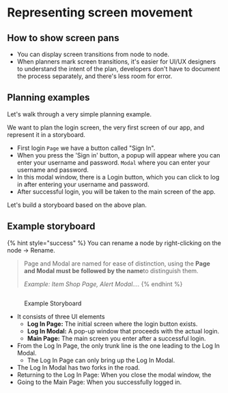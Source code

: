 # Representing screen movement

## How to show screen pans

- You can display screen transitions from node to node.
- When planners mark screen transitions, it's easier for UI/UX designers to understand the intent of the plan, developers don't have to document the process separately, and there's less room for error.

## Planning examples

Let's walk through a very simple planning example.

We want to plan the login screen, the very first screen of our app, and represent it in a storyboard.

- First login `Page` we have a button called "Sign In".
-  When you press the 'Sign in' button, a popup will appear where you can enter your username and password. `Modal` where you can enter your username and password.
- In this modal window, there is a Login button, which you can click to log in after entering your username and password.
- After successful login, you will be taken to the main screen of the app.

Let's build a storyboard based on the above plan.

## Example storyboard

{% hint style="success" %}
You can rename a node by right-clicking on the node -> Rename.

> Page and Modal are named for ease of distinction, using the **Page and Modal must be followed by the name**to distinguish them.
> 
> *Example: Item Shop Page, Alert Modal....*
> {% endhint %}

<figure><img src="../../../../.gitbook/assets/Storyboard1.png" alt=""><figcaption><p>Example Storyboard</p></figcaption></figure>

- It consists of three UI elements
  - **Log In Page:** The initial screen where the login button exists.
  - **Log In Modal:** A pop-up window that proceeds with the actual login.
  - **Main Page:** The main screen you enter after a successful login.
- From the Log In Page, the only trunk line is the one leading to the Log In Modal.
  - The Log In Page can only bring up the Log In Modal.
-  The Log In Modal has two forks in the road.
  - Returning to the Log In Page: When you close the modal window, the
  - Going to the Main Page: When you successfully logged in.


